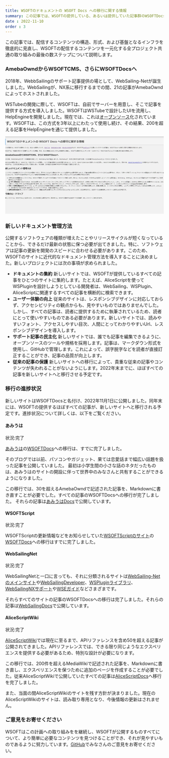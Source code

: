 ```yaml
---
title: WSOFTのドキュメントの WSOFT Docs への移行に関する情報
summary: この記事では、WSOFTの提供している、あるいは提供していた記事群のWSOFTDocsへの移行に関する情報をお知らせします。
date : 2022-11-10
order : 3
---
```

この記事では、配信するコンテンツの構造、形式、および基盤となるインフラを徹底的に見直し、WSOFTの配信するコンテンツを一元化する全プロジェクト共通の取り組みの最後の数ステップについて説明します。

### AmebaOwndからWSOFTCMS、さらにWSOFTDocsへ
2018年、WebbSailingのサポート記事提供の場として、WebSailing-Netが誕生しました。WebSailingが、NX系に移行するまでの間、21の記事がAmebaOwndによってホストされました。

WSTubeの開発に際して、WSOFTは、自前でサーバーを用意し、そこで記事を提供する方式を導入しました。WSOFTはWSTubeで設計したUIを流用し、HelpEngineを開発しました。現在では、これは[オープンソース](https://github.com/taiseiue/helpengine)化されています。WSOFTは、この方式を3年以上にわたって使用し続け、その結果、200を超える記事をHelpEngineを通じて提供しました。

![旧バージョンのWSOFTのサイトでの「WSOFTのドキュメントの WSOFT Docs への移行に関する情報」の表示](media/7.jpg)

### 新しいドキュメント管理方法
公開するソフトウェアの種類が増えたことやリリースサイクルが短くなっていることから、できるだけ最新の状態に保つ必要が出てきました。特に、ソフトウェアは記事の更新を開発のスピードに合わせる必要があります。このため、WSOFTのサイトに近代的なドキュメント管理方法を導入することに決めました。新しいプロジェクトには次の事項が求められました。

- **ドキュメントの集約** 新しいサイトでは、WSOFTが提供しているすべての記事をひとつのサイトに集約します。たとえば、AliceScriptを使ってWSPluginを設計しようとしている開発者は、WebSailing、WSPlugin、AliceScriptに関連するすべての記事を横断的に検索できます。
- **ユーザー体験の向上** 従来のサイトは、レスポンシブデザインに対応しておらず、アクセシビリティの観点からも、見やすいものではありませんでした。しかし、すべての記事は、読者に提供するために執筆されているため、読者にとって使いやすいものである必要があります。新しいサイトでは、読みやすいフォント、アクセスしやすい目次、人間にとってわかりやすいUrl、レスポンシブデザインを導入します。
- **サポート記事の民主化** 新しいサイトでは、誰でも記事を編集できるように、オープンソースのツールや規格を採用します。記事は、マークダウン形式を使用し、GitHubで管理します。これによって、誤字脱字などを読者が直接訂正することができ、記事の品質が向上します。
- **従来の記事の保護** 新しいサイトへの移行によって、貴重な従来の記事やコンテンツが失われることがないようにします。2022年末までに、ほぼすべての記事を新しいサイトへと移行させる予定です。

### 移行の進捗状況
新しいサイトはWSOFTDocsと名付け、2022年11月1日に公開しました。同年末には、WSOFTの提供するほぼすべての記事が、新しいサイトへと移行される予定です。進捗状況について詳しくは、以下をご覧ください。

#### あみうは
状況:<span class="badge bg-success">完了</span>

[あみうは](https://amiuha2103.amebaownd.com)の[WSOFTDocs](https://docs.wsoft.ws)への移行は、すでに完了しました。

そのブログでは以前、パソコンやガジェット、果ては恋愛話まで幅広い話題を扱った記事を公開していました。
最初は小学生間の小さな話のネタだったものは、あみうはのサイトの開設に伴って世界中のみなさんと共有することができるようになりました。

この移行では、30を超えるAmebaOwndで記述された記事を、Markdownに書き直すことが必要でした。すべての記事のWSOFTDocsへの移行が完了しました。
それらの記事は[あみうはDocs](https://docs.wsoft.ws/amiuha)で公開しています。

#### WSOFTScript
状況:<span class="badge bg-success">完了</span>

WSOFTScriptの更新情報などをお知らせしていた[WSOFTScriptのサイト](https://wsoft.ws/script)の[WSOFTDocs](https://docs.wsoft.ws/script)への移行はすでに完了しました。

#### WebSailingNet
状況:<span class="badge bg-success">完了</span>

WebSailingNetと一口に言っても、それに分類されるサイトは[WebSailing-Netのメインサイト](https://websailing.localinfo.jp)や[WebSailingDeveloper](https://developer-websailing.localinfo.jp)、[WSPluginライブラリ](https://plugin-websailing.localinfo.jp)、[WebSailingNXサポート](https://suport-websailing.localinfo.jp)や[WSEガイド](https://wseguide-websailing.localinfo.jp)などさまざまです。

それらすべてのサイトの記事のWSOFTDocsへの移行は完了しました。それらの記事は[WebSailingDocs](../products/websailing/index.md)で公開しています。

#### AliceScriptWiki
状況:<span class="badge bg-success">完了</span>

[AliceScriptWiki](https://alice.wsoft.ws/)では現在に至るまで、APIリファレンスを含め50を超える記事が公開されてきました。APIリファレンスでは、できる限り同じようなエクスペリエンスを提供する必要があるため、特別な設計が必要になります。

この移行では、200件を超えるMediaWikiで記述された記事を、Markdownに書き直し、エクスペリエンスを保つために追加のページを作成することが必要でした。従来AliceScriptWikiで公開していたすべての記事は[AliceScriptDocs](../products/alice/index.md)へ移行を完了しました。

また、当面の間AliceScriptWikiのサイトを残す方針が決まりました。現在のAliceScriptWikiのサイトは、読み取り専用となり、今後情報の更新はされません。

### ご意見をお寄せください
WSOFTはこの計画への取り組みをを継続し、WSOFTが公開するものすべてについて、より簡単に必要なコンテンツを見つけることができ、それが見やすいものであるように努力しています。[GitHub](https://github.com/WSOFT-Project/docs/issues)でみなさんのご意見をお寄せください。
